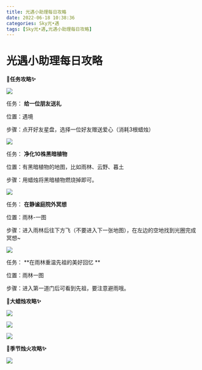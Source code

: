 ```yaml
---
title: 光遇小助理每日攻略
date: 2022-06-18 10:38:36
categories: Sky光•遇
tags: [Sky光•遇,光遇小助理每日攻略]
---
```

# 光遇小助理每日攻略
**🎉任务攻略✨**

![](https://ok.166.net/reunionpub/ds/kol/20220617/000136-ae5lf0idmp.png)

任务： **给一位朋友送礼**

位置：遇境

步骤：点开好友星盘，选择一位好友赠送爱心（消耗3根蜡烛）

![](https://ok.166.net/reunionpub/ds/kol/20220618/005828-to18sgrim6.png)

任务： **净化10株黑暗植物**

位置：有黑暗植物的地图，比如雨林、云野、暮土

步骤：用蜡烛将黑暗植物燃烧掉即可。

  

![](https://ok.166.net/reunionpub/ds/kol/20220618/005852-j0ow8q769c.png)

任务： **在静谧庭院外冥想**

位置：雨林-一图

步骤：进入雨林后往下方飞（不要进入下一张地图），在左边的空地找到光圈完成冥想~

![](https://ok.166.net/reunionpub/ds/kol/20220618/010936-ygbp8rsies.png)

任务： **在雨林重温先祖的美好回忆  **

位置：雨林一图

步骤：进入第一道门后可看到先祖，要注意避雨哦。

 **🎉大蜡烛攻略✨**

![](https://ok.166.net/reunionpub/ds/kol/20220618/010206-1mr6t5ck4o.png)

![](https://ok.166.net/reunionpub/ds/kol/20220618/010518-sgzrpvyi3d.png)

![](https://ok.166.net/reunionpub/ds/kol/20220618/005946-c0bd8sjgl1.png)

  

 **🎉季节烛火攻略✨**

![](https://ok.166.net/reunionpub/ds/kol/20220618/010540-pr0ls6dkbj.png)

  

  

  

